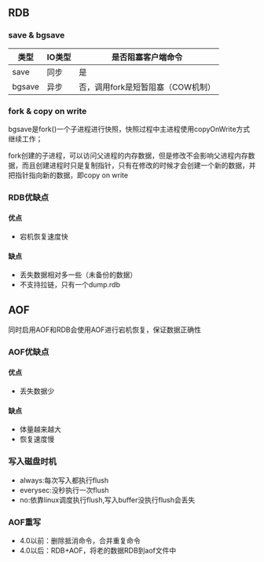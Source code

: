 ## RDB

### save & bgsave

| 类型   | IO类型 | 是否阻塞客户端命令                |
| ------ | ------ | --------------------------------- |
| save   | 同步   | 是                                |
| bgsave | 异步   | 否，调用fork是短暂阻塞（COW机制） |

### fork & copy on write

bgsave是fork()一个子进程进行快照，快照过程中主进程使用copyOnWrite方式继续工作；

fork创建的子进程，可以访问父进程的内存数据，但是修改不会影响父进程内存数据，而且创建进程时只是复制指针，只有在修改的时候才会创建一个新的数据，并把指针指向新的数据，即copy on write

### RDB优缺点

#### 优点

+ 宕机恢复速度快

#### 缺点

+ 丢失数据相对多一些（未备份的数据）
+ 不支持拉链，只有一个dump.rdb

## AOF

同时启用AOF和RDB会使用AOF进行宕机恢复，保证数据正确性

### AOF优缺点

#### 优点

+ 丢失数据少

#### 缺点

+ 体量越来越大
+ 恢复速度慢

### 写入磁盘时机

+ always:每次写入都执行flush
+ everysec:没秒执行一次flush
+ no:依靠linux调度执行flush,写入buffer没执行flush会丢失

### AOF重写

+ 4.0以前：删除抵消命令，合并重复命令
+ 4.0以后：RDB+AOF，将老的数据RDB到aof文件中

